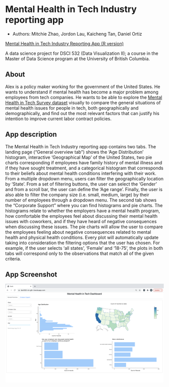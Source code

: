 # Mental Health in Tech Industry reporting app
* Authors: Mitchie Zhao, Jordon Lau, Kaicheng Tan, Daniel Ortiz

[Mental Health in Tech Industry Reporting App (R version)](https://dsci532-viz-g8-r.herokuapp.com/)

A data science project for DSCI 532 (Data Visualization II); a course in the Master of Data Science program at the University of British Columbia.

## About

Alex is a policy maker working for the government of the United States. He wants to understand if mental health has become a major problem among employees from tech companies. He wants to be able to explore the [Mental Health in Tech Survey dataset](https://www.kaggle.com/osmi/mental-health-in-tech-survey) visually to compare the general situations of mental health issues for people in tech, both geographically and demographically, and find out the most relevant factors that can justify his intention to improve current labor contract policies.

## App description

The Mental Health in Tech Industry reporting app contains two tabs. The landing page (“General overview tab”) shows the ‘Age Distribution’ histogram, interactive ‘Geographical Map’ of the United States, two pie charts corresponding if employees have family history of mental illness and if they have sought treatment, and a categorical histogram that corresponds to their beliefs about mental health conditions interfering with their work. From a multiple dropdown menu, users can filter the geographically location by ‘State’. From a set of filtering buttons, the user can select the ‘Gender’ and from a scroll bar, the user can define the ‘Age range’. Finally, the user is also able to filter the company size (i.e. small, medium, large) by their number of employees through a dropdown menu. The second tab shows the “Corporate Support” where you can find histograms and pie charts. The histograms relate to whether the employers have a mental health program, how comfortable the employees feel about discussing their mental health issues with coworkers, and if they have heard of negative consequences when discussing these issues. The pie charts will allow the user to compare the employees feeling about negative consequences related to mental health and physical health conditions. Every plot will automatically update taking into consideration the filtering options that the user has chosen. For example, if the user selects ‘all states’, ‘Female’ and ‘18-75’, the plots in both tabs will correspond only to the observations that match all of the given criteria.

## App Screenshot
![](img/App_screenshot.png)